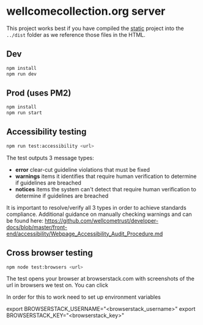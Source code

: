 # wellcomecollection.org server

This project works best if you have compiled the [static](../static) project into the
`../dist` folder as we reference those files in the HTML.


## Dev

```bash
npm install
npm run dev
```


## Prod (uses PM2)

```bash
npm install
npm run start
```

## Accessibility testing

```bash
npm run test:accessibility <url> 
```

The test outputs 3 message types:

- **error** clear-cut guideline violations that must be fixed
- **warnings** items it identifies that require human verification to determine if guidelines are breached
- **notices** items the system can't detect that require human verification to determine if guidelines are breached

It is important to resolve/verify all 3 types in order to achieve standards compliance.
Additional guidance on manually checking warnings and can be found here:
https://github.com/wellcometrust/developer-docs/blob/master/front-end/accessibility/Webpage_Accessibility_Audit_Procedure.md 


## Cross browser testing

```bash
npm node test:browsers <url>
```

The test opens your browser at browserstack.com with screenshots of the url in browsers we test on. You can click 

In order for this to work need to set up environment variables

export BROWSERSTACK_USERNAME="<browserstack_username>"
export BROWSERSTACK_KEY="<browserstack_key>"
